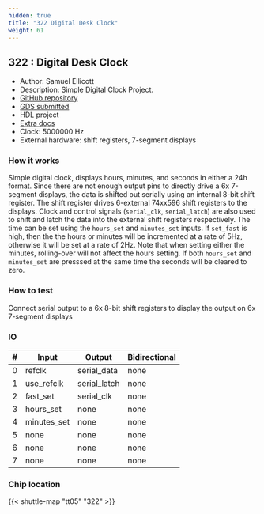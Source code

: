 ```yaml
---
hidden: true
title: "322 Digital Desk Clock"
weight: 61
---
```


## 322 : Digital Desk Clock

* Author: Samuel Ellicott
* Description: Simple Digital Clock Project.
* [GitHub repository](https://github.com/sellicott/sellicott_tt5_digital_clock)
* [GDS submitted](https://github.com/sellicott/sellicott_tt5_digital_clock/actions/runs/6756640727)
* HDL project
* [Extra docs](https://github.com/sellicott/sellicott_tt5_digital_clock/blob/main/README.md)
* Clock: 5000000 Hz
* External hardware: shift registers, 7-segment displays



### How it works

Simple digital clock, displays hours, minutes, and seconds in either a 24h format.
Since there are not enough output pins to directly drive a 6x
7-segment displays, the data is shifted out serially using an internal 8-bit shift register.
The shift register drives 6-external 74xx596 shift registers to the displays. Clock and control
signals (`serial_clk`, `serial_latch`) are also used to shift and latch the data into the external
shift registers respectively. The time can be set using the `hours_set` and `minutes_set` inputs.
If `set_fast` is high, then the the hours or minutes will be incremented at a rate of 5Hz,
otherwise it will be set at a rate of 2Hz. Note that when setting either the minutes, rolling-over
will not affect the hours setting. If both `hours_set` and `minutes_set` are presssed at the same time
the seconds will be cleared to zero.


### How to test

Connect serial output to a 6x 8-bit shift registers to display the output on 6x 7-segment displays


### IO

| # | Input        | Output       | Bidirectional      |
|---|--------------|--------------| -------------------|
| 0 | refclk  | serial_data | none |
| 1 | use_refclk  | serial_latch | none |
| 2 | fast_set  | serial_clk | none |
| 3 | hours_set  | none | none |
| 4 | minutes_set  | none | none |
| 5 | none  | none | none |
| 6 | none  | none | none |
| 7 | none  | none | none |

### Chip location

{{< shuttle-map "tt05" "322" >}}

